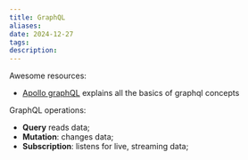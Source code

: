 ```yaml
---
title: GraphQL
aliases: 
date: 2024-12-27
tags: 
description:
---
```


Awesome resources:
- [Apollo graphQL](https://www.apollographql.com/tutorials/intro-strawberry/02-graphql-basics) explains all the basics of graphql concepts

GraphQL operations: 
- **Query** reads data; 
- **Mutation**: changes data;
- **Subscription**: listens for live, streaming data;


